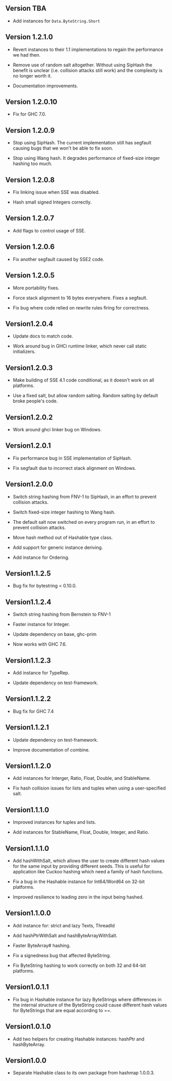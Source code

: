 ## Version TBA

 * Add instances for `Data.ByteString.Short`

## Version 1.2.1.0

 * Revert instances to their 1.1 implementations to regain the
   performance we had then.

 * Remove use of random salt altogether. Without using SipHash the
   benefit is unclear (i.e. collision attacks still work) and the
   complexity is no longer worth it.

 * Documentation improvements.

## Version 1.2.0.10

 * Fix for GHC 7.0.

## Version 1.2.0.9

 * Stop using SipHash. The current implementation still has segfault
   causing bugs that we won't be able to fix soon.

 * Stop using Wang hash. It degrades performance of fixed-size integer
   hashing too much.

## Version 1.2.0.8

 * Fix linking issue when SSE was disabled.

 * Hash small signed Integers correctly.

## Version 1.2.0.7

 * Add flags to control usage of SSE.

## Version 1.2.0.6

 * Fix another segfault caused by SSE2 code.

## Version 1.2.0.5

 * More portability fixes.

 * Force stack alignment to 16 bytes everywhere. Fixes a segfault.

 * Fix bug where code relied on rewrite rules firing for correctness.

## Version1.2.0.4

 * Update docs to match code.

 * Work around bug in GHCi runtime linker, which never call static
   initializers.

## Version1.2.0.3

 * Make building of SSE 4.1 code conditional, as it doesn't work on all
   platforms.

 * Use a fixed salt, but allow random salting. Random salting by
   default broke people's code.

## Version1.2.0.2

 * Work around ghci linker bug on Windows.

## Version1.2.0.1

 * Fix performance bug in SSE implementation of SipHash.

 * Fix segfault due to incorrect stack alignment on Windows.

## Version1.2.0.0

 * Switch string hashing from FNV-1 to SipHash, in an effort to
   prevent collision attacks.

 * Switch fixed-size integer hashing to Wang hash.

 * The default salt now switched on every program run, in an effort to
   prevent collision attacks.

 * Move hash method out of Hashable type class.

 * Add support for generic instance deriving.

 * Add instance for Ordering.

## Version1.1.2.5

 * Bug fix for bytestring < 0.10.0.

## Version1.1.2.4

 * Switch string hashing from Bernstein to FNV-1

 * Faster instance for Integer.

 * Update dependency on base, ghc-prim

 * Now works with GHC 7.6.

## Version1.1.2.3

 * Add instance for TypeRep.

 * Update dependency on test-framework.

## Version1.1.2.2

 * Bug fix for GHC 7.4

## Version1.1.2.1

 * Update dependency on test-framework.

 * Improve documentation of combine.

## Version1.1.2.0

 * Add instances for Interger, Ratio, Float, Double, and StableName.

 * Fix hash collision issues for lists and tuples when using a
   user-specified salt.

## Version1.1.1.0

 * Improved instances for tuples and lists.

 * Add instances for StableName, Float, Double, Integer, and Ratio.

## Version1.1.1.0

 * Add hashWithSalt, which allows the user to create different hash
   values for the same input by providing different seeds. This is
   useful for application like Cuckoo hashing which need a family of
   hash functions.

 * Fix a bug in the Hashable instance for Int64/Word64 on 32-bit
   platforms.

 * Improved resilience to leading zero in the input being hashed.

## Version1.1.0.0

 * Add instance for: strict and lazy Texts, ThreadId

 * Add hashPtrWithSalt and hashByteArrayWithSalt.

 * Faster ByteArray# hashing.

 * Fix a signedness bug that affected ByteString.

 * Fix ByteString hashing to work correctly on both 32 and 64-bit
   platforms.

## Version1.0.1.1

 * Fix bug in Hashable instance for lazy ByteStrings where differences
   in the internal structure of the ByteString could cause different
   hash values for ByteStrings that are equal according to ==.

## Version1.0.1.0

 * Add two helpers for creating Hashable instances: hashPtr and
   hashByteArray.

## Version1.0.0

 * Separate Hashable class to its own package from hashmap 1.0.0.3.
